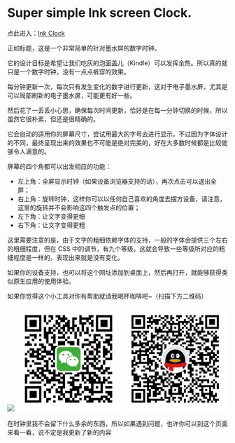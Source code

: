 Super simple Ink screen Clock.
===

点此进入：[Ink Clock](https://pages.izyx.xyz/ink-clock/)

正如标题，这是一个非常简单的针对墨水屏的数字时钟。

它的设计目标是希望让我们吃灰的泡面盖儿（Kindle）可以发挥余热。所以真的就只是一个数字时钟，没有一点点裤穿的效果。

每分钟更新一次，每次只有发生变化的数字进行更新，这对于电子墨水屏，尤其是可以局部刷新的电子墨水屏，可能更有好一些。

然后花了一丢丢小心思，确保每次时间更新，恰好是在每一分钟切换的时候，所以虽然它很朴素，但还是很精确的。

它会自动的适用你的屏幕尺寸，尝试用最大的字号去进行显示。不过因为字体设计的不同，最终呈现出来的效果也不可能是绝对完美的，好在大多数时候都是比较能够令人满意的。

屏幕的四个角都可以出发相应的功能：

* 左上角：全屏显示时钟（如果设备浏览器支持的话），再次点击可以退出全屏；
* 右上角：旋转时钟，这样你可以以任何自己喜欢的角度去摆方设备，请注意，这里的旋转并不会影响这四个触发点的位置；
* 左下角：让文字变得更细
* 右下角：让文字变得更粗

这里需要注意的是，由于文字的粗细依赖字体的支持，一般的字体会提供三个左右的粗细程度，但在 CSS 中的调节，有九个等级，这就会导致一些等级所对应的粗细程度是一样的，表现出来就是没有变化。

如果你的设备支持，也可以将这个网址添加到桌面上，然后再打开，就能够获得类似原生应用的使用体验。

如果你觉得这个小工具对你有帮助就请我喝杯咖啡吧~（扫描下方二维码）

![](./AliPay-240.png)
![](./WePay-240.jpg)
![](./QQPay-240.jpg)

在时钟里我不会留下什么多余的东西，所以如果遇到问题，也许你可以到这个页面来看一看，说不定是我更新了新的内容